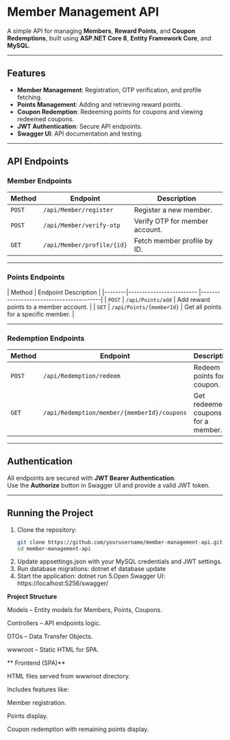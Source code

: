 # Member Management API

A simple API for managing **Members**, **Reward Points**, and **Coupon Redemptions**, built using **ASP.NET Core 8**, **Entity Framework Core**, and **MySQL**.

---

## Features
- **Member Management**: Registration, OTP verification, and profile fetching.
- **Points Management**: Adding and retrieving reward points.
- **Coupon Redemption**: Redeeming points for coupons and viewing redeemed coupons.
- **JWT Authentication**: Secure API endpoints.
- **Swagger UI**: API documentation and testing.

---

## API Endpoints

### **Member Endpoints**
| Method | Endpoint                 |Description                     |
|--------|--------------------------|--------------------------------|
| `POST` | `/api/Member/register`   | Register a new member.         |
| `POST` | `/api/Member/verify-otp` | Verify OTP for member account. |
| `GET`  | `/api/Member/profile/{id}`| Fetch member profile by ID.   |

---

### **Points Endpoints**
| Method | Endpoint                                 Description             |
|--------|------------------------- |-----------------------------------------|
| `POST` | `/api/Points/add`        | Add reward points to a member account.  |
| `GET`  | `/api/Points/{memberId}` | Get all points for a specific member.   |

---

### **Redemption Endpoints**
| Method | Endpoint                                    | Description                        |
|--------|----------|------------------------------------------------------------------------                 
| `POST` | `/api/Redemption/redeem`                    | Redeem points for a coupon.        |
| `GET`  | `/api/Redemption/member/{memberId}/coupons` | Get redeemed coupons for a member. |

---

## Authentication
All endpoints are secured with **JWT Bearer Authentication**.  
Use the **Authorize** button in Swagger UI and provide a valid JWT token.

---

## Running the Project
1. Clone the repository:
   ```bash
   git clone https://github.com/yourusername/member-management-api.git
   cd member-management-api
2. Update appsettings.json with your MySQL credentials and JWT settings.
3. Run database migrations:
   dotnet ef database update
4. Start the application:
   dotnet run
5.Open Swagger UI:
  https://localhost:5256/swagger/


**Project Structure**

Models – Entity models for Members, Points, Coupons.

Controllers – API endpoints logic.

DTOs – Data Transfer Objects.

wwwroot – Static HTML for SPA.

** Frontend (SPA)**

HTML files served from wwwroot directory.

Includes features like:

Member registration.

Points display.

Coupon redemption with remaining points display.

